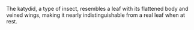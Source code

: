 The katydid, a type of insect, resembles a leaf with its flattened body and veined wings, making it nearly indistinguishable from a real leaf when at rest.
